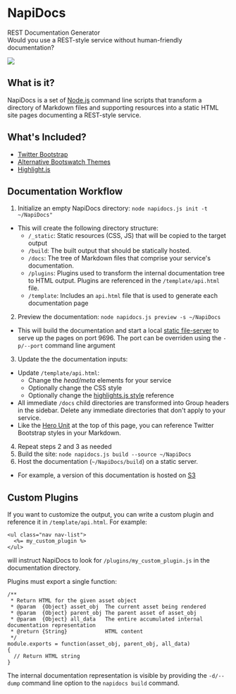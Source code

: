 <div class='hero-unit'>

<h1>NapiDocs</h1>

REST Documentation Generator
<br />
Would you use a REST-style service without human-friendly documentation?
<p />
<img src='/cop-out-nope.gif'>
</div>


## What is it?

NapiDocs is a set of [Node.js](http://nodejs.org/) command line scripts
that transform a directory of Markdown files and supporting resources
into a static HTML site pages documenting a REST-style service.

## What's Included?

* [Twitter Bootstrap](http://twitter.github.com/bootstrap)
* [Alternative Bootswatch Themes](http://bootswatch.com/)
* [Highlight.js](http://softwaremaniacs.org/soft/highlight/en/)

## Documentation Workflow

1. Initialize an empty NapiDocs directory: `node napidocs.js init -t ~/NapiDocs"`
  * This will create the following directory structure:
      * `/_static`: Static resources (CSS, JS) that will be copied to the target output
      * `/build`: The built output that should be statically hosted.
      * `/docs`: The tree of Markdown files that comprise your service's documentation.
      * `/plugins`: Plugins used to transform the internal documentation tree to HTML output.  Plugins are referenced in the `/template/api.html` file.
      * `/template`: Includes an `api.html` file that is used to generate each documentation page
2. Preview the documentation: `node napidocs.js preview -s ~/NapiDocs`
  * This will build the documentation and start a local [static file-server](https://github.com/cloudhead/node-static) to serve up the pages on port 9696.  The port can be overriden using the `-p/--port` command line argument
3. Update the the documentation inputs:
  * Update `/template/api.html`:
      * Change the _head/meta_ elements for your service
      * Optionally change the CSS style
      * Optionally change the [highlights.js style](http://softwaremaniacs.org/media/soft/highlight/test.html) reference
  * All immediate `/docs` child directories are transformed into Group headers in the sidebar.  Delete any immediate directories that don't apply to your service.
  * Like the [Hero Unit](http://twitter.github.com/bootstrap/components.html#typography) at the top of this page, you can reference Twitter Bootstrap styles in your Markdown.
4. Repeat steps 2 and 3 as needed
5. Build the site: `node napidocs.js build --source ~/NapiDocs`
6. Host the documentation (`~/NapiDocs/build`) on a static server.
  * For example, a version of this documentation is hosted on [S3](http://napidocs.s3-website-us-west-2.amazonaws.com/README.html)

## Custom Plugins

If you want to customize the output, you can write a custom plugin and reference it in `/template/api.html`.  For example:

    <ul class="nav nav-list">
      <%= my_custom_plugin %>
    </ul>

will instruct NapiDocs to look for `/plugins/my_custom_plugin.js` in the documentation directory.

Plugins must export a single function:

    /**
     * Return HTML for the given asset object
     * @param  {Object} asset_obj  The current asset being rendered
     * @param  {Object} parent_obj The parent asset of asset_obj
     * @param  {Object} all_data   The entire accumulated internal documentation representation
     * @return {String}            HTML content
     */
    module.exports = function(asset_obj, parent_obj, all_data)
    {
      // Return HTML string
    }

The internal documentation representation is visible by providing the `-d/--dump` command line
option to the `napidocs build` command.

